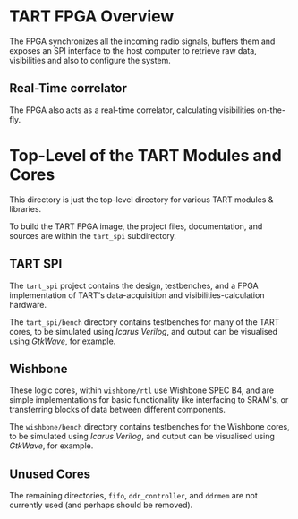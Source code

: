 # TART FPGA Overview

The FPGA synchronizes all the incoming radio signals, buffers them and exposes an SPI interface to the host computer to retrieve raw data,
visibilities and also to configure the system.

## Real-Time correlator

The FPGA also acts as a real-time correlator, calculating visibilities on-the-fly.


# Top-Level of the TART Modules and Cores
This directory is just the top-level directory for various TART modules & libraries.

To build the TART FPGA image, the project files, documentation, and sources are within  the `tart_spi` subdirectory.


## TART SPI
The `tart_spi` project contains the design, testbenches, and a FPGA implementation of TART's data-acquisition and visibilities-calculation hardware.

The `tart_spi/bench` directory contains testbenches for many of the TART cores, to be simulated using *Icarus Verilog*, and output can be visualised using *GtkWave*, for example.


## Wishbone
These logic cores, within `wishbone/rtl` use Wishbone SPEC B4, and are simple implementations for basic functionality like interfacing to SRAM's, or transferring blocks of data between different components.

The `wishbone/bench` directory contains testbenches for the Wishbone cores, to be simulated using *Icarus Verilog*, and output can be visualised using *GtkWave*, for example.


## Unused Cores
The remaining directories, `fifo`, `ddr_controller`, and `ddrmem` are not currently used (and perhaps should be removed).
